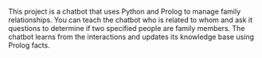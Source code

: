 This project is a chatbot that uses Python and Prolog to manage family relationships. You can teach the chatbot who is related to whom 
and ask it questions to determine if two specified people are family members. The chatbot learns from the interactions and updates its 
knowledge base using Prolog facts.
